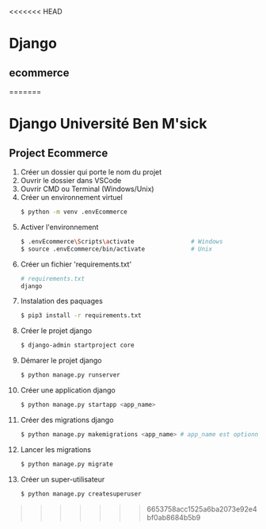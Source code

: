 <<<<<<< HEAD
# Django

## ecommerce
=======
# Django Université Ben M'sick

## Project Ecommerce

1. Créer un dossier qui porte le nom du projet
1. Ouvrir le dossier dans VSCode
1. Ouvrir CMD ou Terminal (Windows/Unix)
1. Créer un environnement virtuel
    ```bash
    $ python -m venv .envEcommerce
    ```
1. Activer l'environnement
    ```bash
    $ .envEcommerce\Scripts\activate                # Windows
    $ source .envEcommerce/bin/activate             # Unix
    ```
1. Créer un fichier 'requirements.txt'
    ```python
    # requirements.txt
    django
    ```
1. Instalation des paquages
    ```bash
    $ pip3 install -r requirements.txt
    ```
1. Créer le projet django
    ```bash
    $ django-admin startproject core
    ```
1. Démarer le projet django
    ```bash
    $ python manage.py runserver
    ```
1. Créer une application django
    ```bash
    $ python manage.py startapp <app_name>
    ```
1. Créer des migrations django
    ```bash
    $ python manage.py makemigrations <app_name> # app_name est optionnel
    ```
1. Lancer les migrations
    ```bash
    $ python manage.py migrate
    ```
1. Créer un super-utilisateur
    ```bash
    $ python manage.py createsuperuser
    ```
>>>>>>> 6653758acc1525a6ba2073e92e4bf0ab8684b5b9
